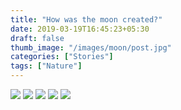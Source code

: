 ```yaml
---
title: "How was the moon created?"
date: 2019-03-19T16:45:23+05:30
draft: false
thumb_image: "/images/moon/post.jpg"
categories: ["Stories"]
tags: ["Nature"]
---
```


![](/images/moon/Page_1.jpg)
![](/images/moon/Page_2.jpg)
![](/images/moon/Page_3.jpg)
![](/images/moon/Page_4.jpg)
![](/images/moon/Page_5.jpg)